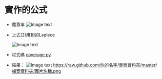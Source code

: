 # 實作的公式
* 覆蓋率
![Image text](https://raw.github.com/reverie0829/Keep/master/A-Tractable-Approach-to-Coverage-and-Rate-in-Cellular-Networks/Probabality_Coverage.png)
* 上式(2)用到的Laplace  

  ![Image text](https://raw.github.com/reverie0829/Keep/master/A-Tractable-Approach-to-Coverage-and-Rate-in-Cellular-Networks/Laplace.png)
* 程式碼
  [coverage.py](https://github.com/reverie0829/Keep/blob/master/A-Tractable-Approach-to-Coverage-and-Rate-in-Cellular-Networks/coverage.py)
* 結果：
![Image text](https://raw.github.com/reverie0829/Keep/master/A-Tractable-Approach-to-Coverage-and-Rate-in-Cellular-Networks/Figure.png)
https://raw.github.com/你的名字/專案資料夾/master/檔案資料夾/圖片名稱.png